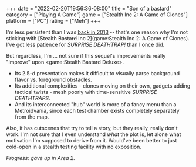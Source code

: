 +++
date = "2022-02-20T19:56:36-08:00"
title = "Son of a bastard"
category = ["Playing A Game"]
game = ["Stealth Inc 2: A Game of Clones"]
platform = ["PC"]
rating = ["Meh"]
+++

I'm less persistent than I was [back in 2013](%site.BaseURL%2013/06/20/stealth-maybe-bastard-definitely/) -- that's one reason why I'm not sticking with [Stealth <s>Bastard</s> Inc 2](game:Stealth Inc 2: A Game of Clones).  I've got less patience for <i>SURPRISE DEATHTRAP!</i> than I once did.

But regardless, I'm ... not sure if this sequel's improvements really "improve" upon <game:Stealth Bastard Deluxe>.

* Its 2.5-d presentation makes it difficult to visually parse background flavor vs. foreground obstacles.
* Its additional complexities - clones moving on their own, gadgets adding tactical twists - mesh poorly with time-sensitive <i>SURPRISE DEATHTRAPS</i>.
* And its interconnected "hub" world is more of a fancy menu than a Metroidvania, since each test chamber exists completely separately from the map.

Also, it has cutscenes that try to tell a story, but they really, really don't work.  I'm not sure that I even understand <i>what</i> the plot is, let alone what motivation I'm supposed to derive from it.  Would've been better to just cold-open in a stealth testing facility with no exposition.

<i>Progress: gave up in Area 2.</i>
